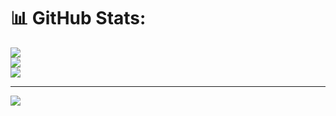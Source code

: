 # 📊 GitHub Stats:
![](https://github-readme-stats.vercel.app/api?username=entlv&theme=blueberry&hide_border=false&include_all_commits=true&count_private=true)<br/>
![](https://nirzak-streak-stats.vercel.app/?user=entlv&theme=blueberry&hide_border=false)<br/>
![](https://github-readme-stats.vercel.app/api/top-langs/?username=entlv&theme=blueberry&hide_border=false&include_all_commits=true&count_private=true&layout=compact)

---
[![](https://visitcount.itsvg.in/api?id=entlv&icon=2&color=1)](https://visitcount.itsvg.in)

<!-- Proudly created with GPRM ( https://gprm.itsvg.in ) -->

